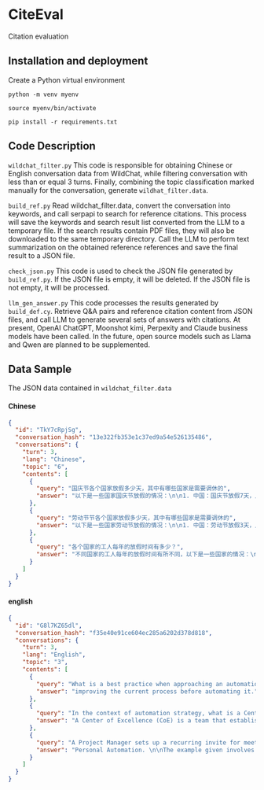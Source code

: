 # CiteEval

Citation evaluation

## Installation and deployment

Create a Python virtual environment

```shell
python -m venv myenv

source myenv/bin/activate

pip install -r requirements.txt
```

## Code Description

`wildchat_filter.py` This code is responsible for obtaining Chinese or English conversation data from WildChat, while filtering conversation with less than or equal 3 turns. Finally, combining the topic classification marked manually for the conversation, generate `wildhat_filter.data`.

`build_ref.py` Read wildchat_filter.data, convert the conversation into keywords, and call serpapi to search for reference citations. This process will save the keywords and search result list converted from the LLM to a temporary file. If the search results contain PDF files, they will also be downloaded to the same temporary directory. Call the LLM to perform text summarization on the obtained reference references and save the final result to a JSON file.

`check_json.py` This code is used to check the JSON file generated by `build_ref.py`. If the JSON file is empty, it will be deleted. If the JSON file is not empty, it will be processed.

`llm_gen_answer.py` This code processes the results generated by `build_def.cy`. Retrieve Q&A pairs and reference citation content from JSON files, and call LLM to generate several sets of answers with citations. At present, OpenAI ChatGPT, Moonshot kimi, Perpexity and Claude business models have been called. In the future, open source models such as Llama and Qwen are planned to be supplemented.

## Data Sample

The JSON data contained in `wildchat_filter.data`

#### Chinese

```json
{
  "id": "TkY7cRpjSg",
  "conversation_hash": "13e322fb353e1c37ed9a54e526135486",
  "conversations": {
    "turn": 3,
    "lang": "Chinese",
    "topic": "6",
    "contents": [
      {
        "query": "国庆节各个国家放假多少天，其中有哪些国家是需要调休的",
        "answer": "以下是一些国家国庆节放假的情况：\n\n1. 中国：国庆节放假7天，从10月1日至10月7日。\n\n2. 韩国：国庆节放假3天，从10月3日至10月5日。\n\n3. 日本：国庆节放假3天，从10月1日至10月3日。\n\n4. 新加坡：国庆节放假1天，10月1日。\n\n5. 美国：国庆节不是全国性的法定假日，但通常是放假的，放假时间依据各州和企业的规定。\n\n有些国家为了保证工作效率，需要将国庆节放假期间的工作日进行调休。中国是一个例子，国庆节前的周末和国庆节后的周末会各增加一天假期来进行调整。"
      },
      {
        "query": "劳动节节各个国家放假多少天，其中有哪些国家是需要调休的",
        "answer": "以下是一些国家劳动节放假的情况：\n\n1. 中国：劳动节放假3天，从5月1日至5月3日。\n\n2. 美国：劳动节是全国性的法定假日，通常放假1天，即劳动节当天（9月的第一个星期一）。\n\n3. 加拿大：劳动节是全国性的法定假日，通常放假1天，即劳动节当天（9月的第一个星期一）。\n\n4. 澳大利亚：劳动节是全国性的法定假日，通常放假1天，即劳动节当天（10月的第一个星期一）。\n\n5. 日本：劳动节不是全国性的法定假日，但通常放假1天，即劳动节当天（5月1日）。\n\n\n有些国家需要将劳动节放假期间的工作日进行调休，以保证工作效率。例如中国的劳动节假期前和劳动节假期后会各增加一天假期来进行调整。"
      },
      {
        "query": "各个国家的工人每年的放假时间有多少？",
        "answer": "不同国家的工人每年的放假时间有所不同，以下是一些国家的情况：\n\n1. 中国：法定带薪年假为5天至15天，根据工龄和单位规定有所不同；国家规定的法定节假日有11天。\n\n2. 美国：没有国家规定的带薪年假，通常由雇主和雇员协商决定；法定假日有10天，其中7天是全国性的法定假日。\n\n3. 日本：法定带薪年假为10天至20天，根据工龄和单位规定有所不同；法定节假日有16天。\n\n4. 德国：法定带薪年假为24天至30天，根据工龄和单位规定有所不同；法定节假日有9天。\n\n5. 法国：法定带薪年假为25天，法定节假日有11天。\n\n需要注意的是，虽然有国家规定了法定假日和带薪年假，但在一些职业和行业中，工作需要进行轮班或加班，法定的假日和年假有可能不全是连续的，并不一定能够100%的实现工人享有休假的权利。"
      }
    ]
  }
}
```

#### english

```json
{
  "id": "G8l7KZ65dl",
  "conversation_hash": "f35e40e91ce604ec285a6202d378d818",
  "conversations": {
    "turn": 3,
    "lang": "English",
    "topic": "3",
    "contents": [
      {
        "query": "What is a best practice when approaching an automation effort?\n\n\nprioritizing cost reduction above all other goals\n\n\neliminating the need for a technical support team\n\n\nacquiring new resources before starting automation work\n\n\nimproving the current process before automating it",
        "answer": "improving the current process before automating it."
      },
      {
        "query": "In the context of automation strategy, what is a Center of Excellence?\n\n\na central server where all of an organization’s automation software is hosted\n\n\na team that establishes best practices for automation efforts within an organization\n\n\na team composed of the organization’s most senior Artificial Intelligence programmers\n\n\na community that includes all those within an organization who have created automation programs",
        "answer": "A Center of Excellence (CoE) is a team that establishes best practices for automation efforts within an organization. A CoE provides guidance on the development, deployment, and maintenance of automation solutions, shares knowledge and best practices across the organization, and supports the training and development of automation professionals. The goal of a CoE is to ensure that automation efforts are aligned with the business strategy and that they result in consistent, high-quality solutions."
      },
      {
        "query": "A Project Manager sets up a recurring invite for meetings using a web-based calendar app on a mobile device.\n\nWhat type of automation does this exemplify?\n\n\nHyperautomation\n\n\nIntelligent Automation\n\n\nCognitive Automation\n\n\nPersonal Automation",
        "answer": "Personal Automation. \n\nThe example given involves a person using a web-based calendar app to set up a recurring meeting invite. This is an example of personal automation, which refers to the use of automation tools and techniques by individuals to improve their own productivity and efficiency. The use of a web-based calendar app is a common personal automation practice that can help individuals manage their schedule and streamline the process of scheduling meetings and appointments."
      }
    ]
  }
}
```